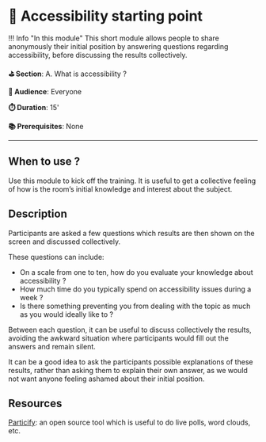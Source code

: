 # 🚀 Accessibility starting point

!!! Info "In this module"
    This short module allows people to share anonymously their initial position by
    answering questions regarding accessibility, before discussing the results
    collectively.

**⛳️ Section**: A. What is accessibility ?

**👥 Audience**: Everyone

**⏱️ ️Duration**: 15'

**📚 Prerequisites**: None

---

## When to use ?

Use this module to kick off the training. It is useful to get a collective feeling of how is the room’s initial knowledge and interest about the subject.

## Description

Participants are asked a few questions which results are then shown on the screen and discussed collectively.

These questions can include:

- On a scale from one to ten, how do you evaluate your knowledge about accessibility ?
- How much time do you typically spend on accessibility issues during a week ?
- Is there something preventing you from dealing with the topic as much as you would ideally like to ?

Between each question, it can be useful to discuss collectively the results, avoiding the awkward situation where participants would fill out the answers and remain silent.

It can be a good idea to ask the participants possible explanations of these results, rather than asking them to explain their own answer, as we would not want anyone feeling ashamed about their initial position.

## Resources

[Particify](https://www.particify.de/en/): an open source tool which is useful to do live polls, word clouds, etc.
